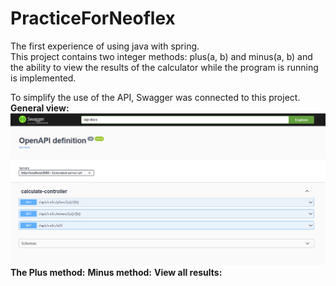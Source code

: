 # PracticeForNeoflex
The first experience of using java with spring. <br>
This project contains two integer methods: plus(a, b) and minus(a, b) and the ability to view the results of the calculator while the program is running is implemented.

To simplify the use of the API, Swagger was connected to this project.<br>
**General view:**
![Alt Общий вид](https://github.com/MoshnikovK/PracticeForNeoflex/blob/master/ReadMe/swagger.PNG)
**The Plus method:**
**Minus method:**
**View all results:**

